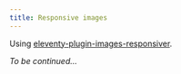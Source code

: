 ```yaml
---
title: Responsive images
---
```


Using [eleventy-plugin-images-responsiver](https://nhoizey.github.io/eleventy-plugin-images-responsiver/).

_To be continued…_
